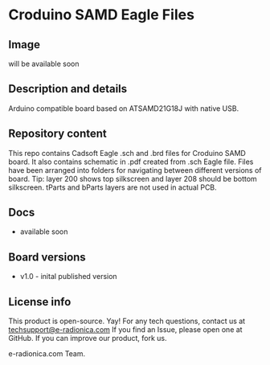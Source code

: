 # Croduino SAMD Eagle Files
## Image
will be available soon

## Description and details
Arduino compatible board based on ATSAMD21G18J with native USB. 

## Repository content
This repo contains Cadsoft Eagle .sch and .brd files for Croduino SAMD board. It also contains schematic in .pdf created from .sch Eagle file. 
Files have been arranged into folders for navigating between different versions of board. 
Tip: layer 200 shows top silkscreen and layer 208 should be bottom silkscreen. tParts and bParts layers are not used in actual PCB. 

## Docs
- available soon

## Board versions
- v1.0 - inital published version 

## License info
This product is open-source. Yay!
For any tech questions, contact us at techsupport@e-radionica.com
If you find an Issue, please open one at GitHub. If you can improve our product, fork us.

e-radionica.com Team.